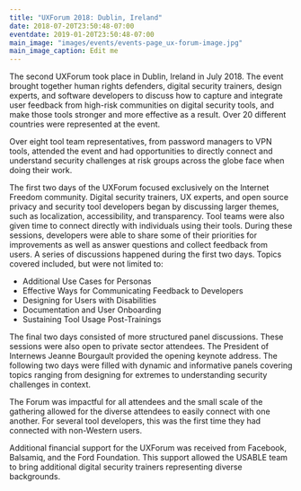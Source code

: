 ```yaml
---
title: "UXForum 2018: Dublin, Ireland"
date: 2018-07-20T23:50:48-07:00
eventdate: 2019-01-20T23:50:48-07:00
main_image: "images/events/events-page_ux-forum-image.jpg"
main_image_caption: Edit me
---
```


The second UXForum took place in Dublin, Ireland in July 2018. The event brought together human rights defenders, digital security trainers, design experts, and software developers to discuss how to capture and integrate user feedback from high-risk communities on digital security tools, and make those tools stronger and more effective as a result. Over 20 different countries were represented at the event.

Over eight tool team representatives, from password managers to VPN tools, attended the event and had opportunities to directly connect and understand security challenges at risk groups across the globe face when doing their work.

The first two days of the UXForum focused exclusively on the Internet Freedom community. Digital security trainers, UX experts, and open source privacy and security tool developers began by discussing larger themes, such as localization, accessibility, and transparency. Tool teams were also given time to connect directly with individuals using their tools. During these sessions, developers were able to share some of their priorities for improvements as well as answer questions and collect feedback from users. A series of discussions happened during the first two days. Topics covered included, but were not limited to:

* Additional Use Cases for Personas
* Effective Ways for Communicating Feedback to Developers
* Designing for Users with Disabilities
* Documentation and User Onboarding
* Sustaining Tool Usage Post-Trainings

The final two days consisted of more structured panel discussions. These sessions were also open to private sector attendees. The President of Internews Jeanne Bourgault provided the opening keynote address. The following two days were filled with dynamic and informative panels covering topics ranging from designing for extremes to understanding security challenges in context.

The Forum was impactful for all attendees and the small scale of the gathering allowed for the diverse attendees to easily connect with one another. For several tool developers, this was the first time they had connected with non-Western users.

Additional financial support for the UXForum was received from Facebook, Balsamiq, and the Ford Foundation. This support allowed the USABLE team to bring additional digital security trainers representing diverse backgrounds.
